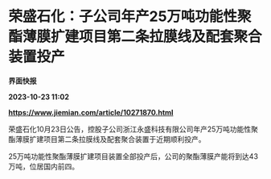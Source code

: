 # 荣盛石化：子公司年产25万吨功能性聚酯薄膜扩建项目第二条拉膜线及配套聚合装置投产
**界面快报**

**2023-10-23 11:02**

**https://www.jiemian.com/article/10271870.html**

荣盛石化10月23日公告，控股子公司浙江永盛科技有限公司年产25万吨功能性聚酯薄膜扩建项目第二条拉膜线及配套聚合装置于近期顺利投产。

25万吨功能性聚酯薄膜扩建项目装置全部投产后，公司的聚酯薄膜产能将到达43万吨，位居国内前四。